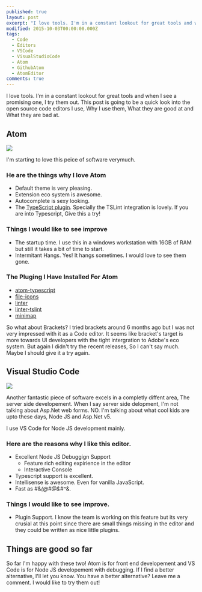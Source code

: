 ```yaml
---
published: true
layout: post
excerpt: "I love tools. I'm in a constant lookout for great tools and when I see a promising one, I try them out. This post is going to be a quick look into the open source code editors I use, Why I use them, What they are good at and What they are bad at."
modified: 2015-10-03T00:00:00.000Z
tags: 
  - Code
  - Editors
  - VSCode
  - VisualStudioCode
  - Atom
  - GithubAtom
  - AtomEditor
comments: true
---
```


I love tools. I'm in a constant lookout for great tools and when I see a promising one, I try them out. This post is going to be a quick look into the open source code editors I use, Why I use them, What they are good at and What they are bad at.

## Atom

![](https://atom.io/assets/screenshot-main-f609d95c29e5190787970f8c83762fcb.png)

I'm starting to love this peice of software verymuch. 

### He are the things why I love Atom
- Default theme is very pleasing.
- Extension eco system is awesome.
- Autocomplete is sexy looking.
- The [TypeScript plugin](https://atom.io/packages/atom-typescript). Specially the TSLint integration is lovely. If you are into Typescript, Give this a try!

### Things I would like to see improve
- The startup time. I use this in a windows workstation with 16GB of RAM but still it takes a bit of time to start.
- Intermitant Hangs. Yes! It hangs sometimes. I would love to see them gone.

### The Pluging I Have Installed For Atom
- [atom-typescript](https://atom.io/packages/atom-typescript)
- [file-icons](https://atom.io/packages/file-icons)
- [linter](https://atom.io/packages/linter)
- [linter-tslint](https://atom.io/packages/linter-tslint)
- [minimap](https://atom.io/packages/minimap)

So what about Brackets? I tried brackets around 6 months ago but I was not very impressed with it as a Code editor. It seems like bracket's target is more towards UI developers with the tight intergration to Adobe's eco system. But again I didn't try the recent releases, So I can't say much. Maybe I should give it a try again.

## Visual Studio Code

![](https://i3-vso.sec.s-msft.com/dynimg/IC794096.png)

Another fantastic piece of software excels in a completly diffent area, The server side developement. When I say server side delopment, I'm not talking about Asp.Net web forms. NO. I'm talking about what cool kids are upto these days, Node JS and Asp.Net v5. 

I use VS Code for Node JS development mainly.

### Here are the reasons why I like this editor.

- Excellent Node JS Debuggign Support
	- Feature rich editing expirience in the editor
    - Interactive Console
- Typescript support is excellent.
- Intellisense is awesome. Even for vanilla JavaScript.
- Fast as #&*(@#@&#^*&.

### Things I would like to see improve.
- Plugin Support. I know the team is working on this feature but its very crusial at this point since there are small things missing in the editor and they could be written as nice little plugins.

## Things are good so far
So far I'm happy with these two! Atom is for front end developement and VS Code is for Node JS developement with debugging. If I find a better alternative, I'll let you know. You have a better alternative? Leave me a comment. I would like to try them out!